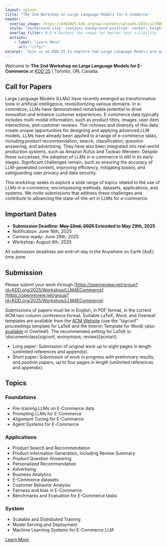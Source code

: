 ```yaml
---
layout: splash
title: "The 2nd Workshop on Large Language Models for E-Commerce"
header:
  overlay_image: https://kdd2025.kdd.org/wp-content/uploads/2024/12/KDD25-Hero1-100.jpg
  style: "background-size: contain; background-position: center; height: auto; min-height: 120vh;"
  overlay_filter: 0.5 # Darkens the image for better text visibility
  actions:
    - label: "Learn More"
      url: "/cfp/"
excerpt: "Join us at KDD'25 to explore how Large Language Models are advancing e-commerce research and applications."
---
```



Welcome to **The 2nd Workshop on Large Language Models for E-Commerce** at [KDD'25](https://kdd2025.kdd.org/) | Toronto, ON, Canada.

## Call for Papers

Large Language Models (LLMs) have recently emerged as transformative tools in artificial intelligence, revolutionizing various domains. In e-commerce, LLMs have demonstrated remarkable potential to drive innovation and enhance customer experiences. E-commerce data typically includes multi-modal information, such as product titles, images, user-item interactions, and customer reviews. The richness and diversity of this data create unique opportunities for designing and applying advanced LLM models.
LLMs have already been applied to a range of e-commerce tasks, including product recommendation, search, classification, question answering, and advertising. They have also been integrated into real-world production systems, such as Amazon Rufus and Taobao Wenwen. Despite these successes, the adoption of LLMs in e-commerce is still in its early stages. Significant challenges remain, such as ensuring the accuracy of LLM-generated content, improving efficiency, mitigating biases, and safeguarding user privacy and data security.

This workshop seeks to explore a wide range of topics related to the use of LLMs in e-commerce, encompassing methods, datasets, applications, and systems. We invite submissions that address these challenges and contribute to advancing the state-of-the-art in LLMs for e-commerce.


## Important Dates
- **Submission Deadline: ~~May 22nd, 2025~~ Extended to May 29th, 2025**
- Notification: June 16th, 2025
- Camera-ready: June 28th, 2025
- Workshop: August 6th, 2025

All submission deadlines are end-of-day in the Anywhere on Earth (AoE) time zone.

## Submission

Please submit your work through [https://openreview.net/group?id=KDD.org/2025/Workshop/LLM4ECommerce](https://openreview.net/group?id=KDD.org/2025/Workshop/LLM4ECommerce)

Submissions of papers must be in English, in PDF format, in the current ACM two-column conference format. Suitable LaTeX, Word, and Overleaf templates are available from the [ACM Website]() (use the “sigconf” proceedings template for LaTeX and the Interim Template for Word) (also [available](https://www.overleaf.com/latex/templates/association-for-computing-machinery-acm-sig-proceedings-template/bmvfhcdnxfty) in Overleaf). The recommended setting for LaTeX is: \documentclass[sigconf, anonymous, review]{acmart}.


- Long paper: Submission of original work up to eight pages in length (unlimited references and appendix).
- Short paper: Submission of work in progress with preliminary results, and position papers, up to four pages in length (unlimited references and appendix).



## Topics
### Foundations
- Pre-training LLMs on E-Commerce data
- Prompting LLMs for E-Commerce
- Alignment Tuning for E-Commerce
- Agent Systems for E-Commerce

### Applications
- Product Search and Recommendation
- Product Information Generation, including Review Summary
- Product Question Answering
- Personalized Recommendation
- Advertising
- Business Analytics
- E-Commerce datasets
- Customer Behavior Analysis
- Fairness and bias in E-Commerce
- Benchmarks and Evaluation for E-Commerce tasks

### System
- Scalable and Distributed Training
- Model Serving and Deployment
- Machine Learning Systems for E-Commerce LLM

[Learn More](/cfp/)
